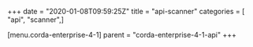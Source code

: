 +++
date = "2020-01-08T09:59:25Z"
title = "api-scanner"
categories = [ "api", "scanner",]

[menu.corda-enterprise-4-1]
parent = "corda-enterprise-4-1-api"
+++

